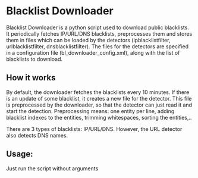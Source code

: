 # Blacklist Downloader

Blacklist Downloader is a python script used to download public blacklists. 
It periodically fetches IP/URL/DNS blacklists, preprocesses them and stores them
in files which can be loaded by the detectors (ipblacklistfilter, urlblacklistfilter, dnsblacklistfilter).
The files for the detectors are specified in a configuration file (bl_downloader_config.xml), 
along with the list of blacklists to download.
   
## How it works

By default, the downloader fetches the blacklists every 10 minutes. If there is an update of some
blacklist, it creates a new file for the detector. This file is preprocessed by the downloader, so that
the detector can just read it and start the detection. Preprocessing means: one entity per line,
adding blacklist indexes to the entities, trimming whitespaces, sorting the entities,..

There are 3 types of blacklists: IP/URL/DNS. However, the URL detector also detects DNS names.

## Usage:

Just run the script without arguments
